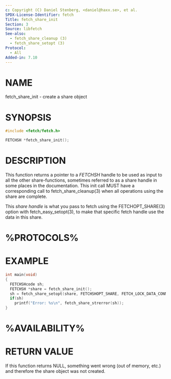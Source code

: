 ```yaml
---
c: Copyright (C) Daniel Stenberg, <daniel@haxx.se>, et al.
SPDX-License-Identifier: fetch
Title: fetch_share_init
Section: 3
Source: libfetch
See-also:
  - fetch_share_cleanup (3)
  - fetch_share_setopt (3)
Protocol:
  - All
Added-in: 7.10
---
```


# NAME

fetch_share_init - create a share object

# SYNOPSIS

~~~c
#include <fetch/fetch.h>

FETCHSH *fetch_share_init();
~~~

# DESCRIPTION

This function returns a pointer to a *FETCHSH* handle to be used as input
to all the other share-functions, sometimes referred to as a share handle in
some places in the documentation. This init call MUST have a corresponding
call to fetch_share_cleanup(3) when all operations using the share are
complete.

This *share handle* is what you pass to fetch using the
FETCHOPT_SHARE(3) option with fetch_easy_setopt(3), to make that
specific fetch handle use the data in this share.

# %PROTOCOLS%

# EXAMPLE

~~~c
int main(void)
{
  FETCHSHcode sh;
  FETCHSH *share = fetch_share_init();
  sh = fetch_share_setopt(share, FETCHSHOPT_SHARE, FETCH_LOCK_DATA_CONNECT);
  if(sh)
    printf("Error: %s\n", fetch_share_strerror(sh));
}
~~~

# %AVAILABILITY%

# RETURN VALUE

If this function returns NULL, something went wrong (out of memory, etc.)
and therefore the share object was not created.
